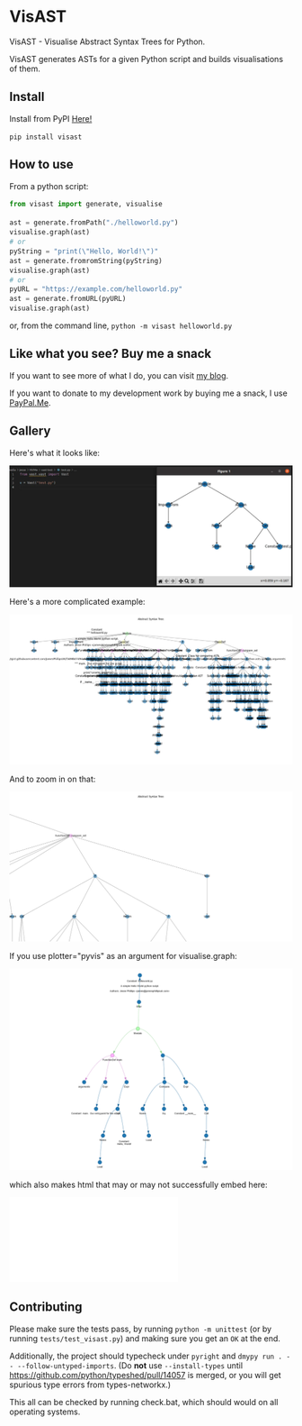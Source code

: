 # VisAST

VisAST - Visualise Abstract Syntax Trees for Python.

VisAST generates ASTs for a given Python script and builds visualisations of them.

## Install

Install from PyPI [Here!](https://pypi.org/project/VisAST/)

`pip install visast`

## How to use

From a python script:

```python
from visast import generate, visualise

ast = generate.fromPath("./helloworld.py")
visualise.graph(ast)
# or
pyString = "print(\"Hello, World!\")"
ast = generate.fromromString(pyString)
visualise.graph(ast)
# or
pyURL = "https://example.com/helloworld.py"
ast = generate.fromURL(pyURL)
visualise.graph(ast)
```

or, from the command line, `python -m visast helloworld.py`

## Like what you see?  Buy me a snack

If you want to see more of what I do, you can visit [my blog](https://jamesphillipsuk.com "Go there now").

If you want to donate to my development work by buying me a snack, I use [PayPal.Me](https://paypal.me/JamesPhillipsUK "My PayPal.Me").

## Gallery

Here's what it looks like:

![ast](example.webp "Example 1")

Here's a more complicated example:

![ast](Figure_1.png "Example 2")

And to zoom in on that:

![ast](Figure_2.png "Example 3")

If you use plotter="pyvis" as an argument for visualise.graph:

![ast](Figure_3.png "Example 4")

which also makes html that may or may not successfully embed here:

![ast](example_pyvis-based_ast_visualization.html "Example 5")

## Contributing

Please make sure the tests pass, by running `python -m unittest` (or by running `tests/test_visast.py`) and making sure you get an `OK` at the end.

Additionally, the project should typecheck under `pyright` and `dmypy run . -- --follow-untyped-imports`. (Do **not** use `--install-types` until https://github.com/python/typeshed/pull/14057 is merged, or you will get spurious type errors from types-networkx.)

This all can be checked by running check.bat, which should would on all operating systems.

